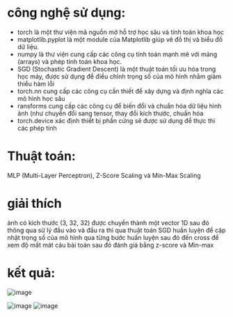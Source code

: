 # công nghệ sử dụng:
- torch là một thư viện mã nguồn mở hỗ trợ học sâu và tính toán khoa học
- matplotlib.pyplot là một module của Matplotlib giúp vẽ đồ thị và biểu đồ dữ liệu.
- numpy là thư viện cung cấp các công cụ tính toán mạnh mẽ với mảng (arrays) và phép tính toán khoa học.
- SGD (Stochastic Gradient Descent) là một thuật toán tối ưu hóa trong học máy, được sử dụng để điều chỉnh trọng số của mô hình nhằm giảm thiểu hàm lỗi
- torch.nn cung cấp các công cụ cần thiết để xây dựng và định nghĩa các mô hình học sâu
- ransforms cung cấp các công cụ để biến đổi và chuẩn hóa dữ liệu hình ảnh (như chuyển đổi sang tensor, thay đổi kích thước, chuẩn hóa
- torch.device xác định thiết bị phần cứng sẽ được sử dụng để thực thi các phép tính
# Thuật toán:
 MLP (Multi-Layer Perceptron), Z-Score Scaling và Min-Max Scaling
 # giải thích
  ảnh có kích thước (3, 32, 32) được chuyển thành một vector 1D sau đó thông qua sử lý đầu vào và đầu ra thì qua thuật toán SGD huấn luyện để cập nhật trọng số của mô hình qua từng bước huấn luyện
  sau đó đến cross để xem độ mất mát cảu bài toán sau đó đánh giá bằng z-score và Min-max
  # kết quả:
  ![image](https://github.com/user-attachments/assets/eb1ad73b-7aa5-4b31-ac40-c9c3886717fb)

  ![image](https://github.com/user-attachments/assets/8d6e0573-1345-46e6-a123-612b867e61bf)
  ![image](https://github.com/user-attachments/assets/21671a88-3206-4fa6-ac31-acdedfd72086)

